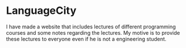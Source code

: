# LanguageCity
I have made a website that includes lectures of different programming courses and some notes regarding the lectures. My motive is to provide these lectures to everyone even if he is not a engineering student.
